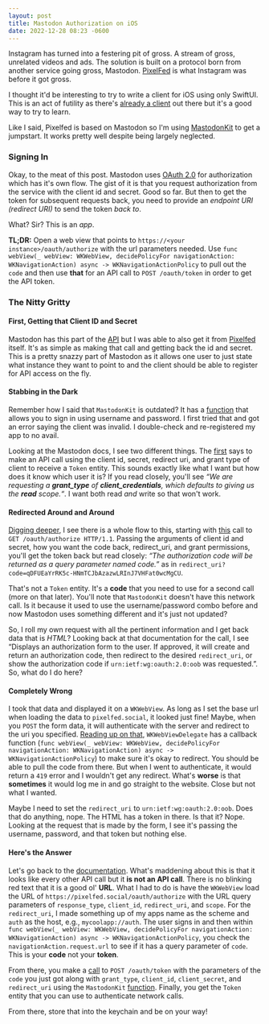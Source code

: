 ```yaml
---
layout: post
title: Mastodon Authorization on iOS
date: 2022-12-28 08:23 -0600
---
```


Instagram has turned into a festering pit of gross. A stream of gross, unrelated videos and ads. The solution is built on a protocol born from another service going gross, Mastodon. [PixelFed](https://pixelfed.org) is what Instagram was before it got gross. 

I thought it'd be interesting to try to write a client for iOS using only SwiftUI. This is an act of futility as there's [already a client](https://testflight.apple.com/join/5HpHJD5l) out there but it's a good way to try to learn. 

Like I said, Pixelfed is based on Mastodon so I'm using [MastodonKit](https://github.com/MastodonKit/MastodonKit) to get a jumpstart. It works pretty well despite being largely neglected. 

### Signing In

Okay, to the meat of this post. Mastodon uses [OAuth 2.0](https://oauth.net/2/) for authorization which has it's own flow. The gist of it is that you request authorization from the service with the client id and secret. Good so far. But then to get the token for subsequent requests back, you need to provide an _endpoint URI (redirect URI)_ to send the token _back to_.

What? Sir? This is an _app_. 

**TL;DR:**
Open a web view that points to `https://<your instance>/oauth/authorize` with the url parameters needed. Use `func webView(_ webView: WKWebView, decidePolicyFor navigationAction: WKNavigationAction) async -> WKNavigationActionPolicy` to pull out the `code` and then use **that** for an API call to `POST /oauth/token` in order to get the API token. 

### The Nitty Gritty

#### First, Getting that Client ID and Secret

Mastodon has this part of the [API](https://docs.joinmastodon.org/client/token/#app) but I was able to also get it from [Pixelfed](https://docs.pixelfed.org/technical-documentation/api/#authorization) itself. It's as simple as making that call and getting back the id and secret. This is a pretty snazzy part of Mastodon as it allows one user to just state what instance they want to point to and the client should be able to register for API access on the fly.

#### Stabbing in the Dark

Remember how I said that `MastodonKit` is outdated? It has a [function](https://github.com/MastodonKit/MastodonKit/blob/master/Sources/MastodonKit/Requests/Login.swift#L22-L26) that allows you to sign in using username and password. I first tried that and got an error saying the client was invalid. I double-check and re-registered my app to no avail. 

Looking at the Mastodon docs, I see two different things. The [first](https://docs.joinmastodon.org/client/token/#flow) says to make an API call using the client id, secret, redirect uri, and grant type of client to receive a `Token` entity. This sounds exactly like what I want but how does it know which user it is? If you read closely, you'll see _“We are requesting a **grant_type** of **client_credentials**, which defaults to giving us the **read** scope.“_. I want both read _and_ write so that won't work.

#### Redirected Around and Around

[Digging deeper](https://docs.joinmastodon.org/methods/oauth/), I see there is a whole flow to this, starting with [this](https://docs.joinmastodon.org/methods/oauth/#authorize) call to `GET /oauth/authorize HTTP/1.1`. Passing the arguments of client id and secret, how you want the code back, redirect_uri, and grant permissions, you'll get the token back but read closely: _“The authorization code will be returned as a query parameter named code.”_ as in `redirect_uri?code=qDFUEaYrRK5c-HNmTCJbAzazwLRInJ7VHFat0wcMgCU`. 

That's not a `Token` entity. It's a **code** that you need to use for a second call (more on that later). You'll note that `MastodonKit` doesn't have this network call. Is it because it used to use the username/password combo before and now Mastodon uses something different and it's just not updated? 

So, I roll my own request with all the pertinent information and I get back data that is _HTML_? Looking back at that documentation for the call, I see “Displays an authorization form to the user. If approved, it will create and return an authorization code, then redirect to the desired `redirect_uri`, or show the authorization code if `urn:ietf:wg:oauth:2.0:oob` was requested.”. So, what do I do here? 

#### Completely Wrong

I took that data and displayed it on a `WKWebView`. As long as I set the base url when loading the data to `pixelfed.social`, it looked just fine! Maybe, when you `POST` the form data, it will authenticate with the server and redirect to the uri you specified. [Reading up on that](https://medium.com/posts-from-emmerge/implementing-an-oauth2-login-flow-in-wkwebview-de74e23fe9ee), `WKWebViewDelegate` has a callback function (`func webView(_ webView: WKWebView, decidePolicyFor navigationAction: WKNavigationAction) async -> WKNavigationActionPolicy`) to make sure it's okay to redirect. You should be able to pull the code from there. But when I went to authenticate, it would return a `419` error and I wouldn't get any redirect. What's **worse** is that **sometimes** it would log me in and go straight to the website. Close but not what I wanted. 

Maybe I need to set the `redirect_uri` to `urn:ietf:wg:oauth:2.0:oob`. Does that do anything, nope. The HTML has a token in there. Is that it? Nope. Looking at the request that is made by the form, I see it's passing the username, password, and that token but nothing else. 

#### Here's the Answer

Let's go back to the [documentation](https://docs.joinmastodon.org/methods/oauth/#authorize). What's maddening about this is that it looks like every other API call but it **is not an API call**. There is no blinking red text that it is a good ol' **URL**. What I had to do is have the `WKWebView` load the URL of `https://pixelfed.social/oauth/authorize` with the URL query parameters of `response_type`, `client_id`, `redirect_uri`, and `scope`. For the `redirect_uri`, I made something up of my apps name as the scheme and `auth` as the host, e.g., `mycoolapp://auth`. The user signs in and then within `func webView(_ webView: WKWebView, decidePolicyFor navigationAction: WKNavigationAction) async -> WKNavigationActionPolicy`, you check the `navigationAction.request.url` to see if it has a query parameter of `code`. This is your **code** not your **token**. 

From there, you make a [call](https://docs.joinmastodon.org/methods/oauth/#token) to `POST /oauth/token` with the parameters of the `code` you just got along with `grant_type`, `client_id`, `client_secret`, and `redirect_uri` using the `MastodonKit` [function](https://github.com/MastodonKit/MastodonKit/blob/master/Sources/MastodonKit/Requests/Login.swift#L49-L53). Finally, you get the `Token` entity that you can use to authenticate network calls.  

From there, store that into the keychain and be on your way!



